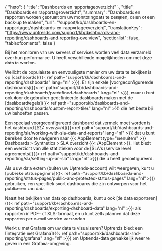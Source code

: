 {
  "hero": {
    "title": "Dashboards en rapportageoverzicht"
  },
  "title": "Dashboards en rapportageoverzicht",
  "summary": "Dashboards en rapporten worden gebruikt om uw monitoringdata te bekijken, delen of een back-up te maken",
  "url": "/support/kb/dashboards-en-rapportages/dashboards-en-rapportageoverzicht",
  "translationKey": "https://www.uptrends.com/support/kb/dashboards-and-reporting/dashboards-and-reporting-overview",
  "sectionlist": false,
  "tableofcontents": false
}

Bij het monitoren van uw servers of services worden veel data verzameld over hun performance. U heeft verschillende mogelijkheden om met deze data te werken.

Wellicht de populairste en eenvoudigste manier om uw data te bekijken is op [dashboards]({{< ref path="support/kb/dashboards-and-reporting/dashboards" lang="nl" >}}). Er zijn enkele [voorgeconfigureerde dashboards]({{< ref path="support/kb/dashboards-and-reporting/dashboards/predefined-dashboards" lang="nl" >}}), maar u kunt ook door de gebruiker gedefinieerde dashboards maken met de [dashboardtegels]({{< ref path="support/kb/dashboards-and-reporting/dashboards/custom-report-tiles" lang="nl" >}}) die het beste bij uw behoeften passen.

Een speciaal voorgeconfigureerd dashboard dat vermeld moet worden is het dashboard [*SLA overzicht*]({{< ref path="support/kb/dashboards-and-reporting/sla/working-with-sla-data-and-reports" lang="nl" >}}) dat u kunt bereiken door te navigeren naar {{< AppElement type="menuitem" >}} Dashboards > Synthetics > SLA overzicht {{< /AppElement >}}. Het biedt een overzicht van alle statistieken voor de [SLA's (service level agreements)]({{< ref path="support/kb/dashboards-and-reporting/sla/setting-up-an-sla" lang="nl" >}}) die u heeft geconfigureerd.

Als u uw data extern (buiten uw Uptrends-account) wilt weergeven, kunt u [publieke statuspagina's]({{< ref path="support/kb/dashboards-and-reporting/status-pages/public-and-protected-status-pages" lang="nl" >}}) gebruiken, een specifiek soort dashboards die zijn ontworpen voor het publiceren van data.

Naast het bekijken van data op dashboards, kunt u ook [de data exporteren]({{< ref path="support/kb/dashboards-and-reporting/dashboards/exporting-dashboard-data" lang="nl" >}}) als rapporten in PDF- of XLS-formaat, en u kunt zelfs plannen dat deze rapporten per e-mail worden verzonden.

Werkt u met Grafana om uw data te visualiseren? Uptrends biedt een [integratie met Grafana]({{< ref path="support/kb/dashboards-and-reporting/grafana" lang="nl" >}}) om Uptrends-data gemakkelijk weer te geven in een Grafana-omgeving.
